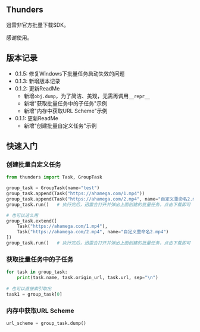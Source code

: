 ## Thunders

迅雷非官方批量下载SDK。

感谢使用。


## 版本记录
* 0.1.5: 修复Windows下批量任务启动失效的问题
* 0.1.3: 新增版本记录
* 0.1.2: 更新ReadMe
    * 新增`obj.dump`，为了简洁、美观，无需再调用`__repr__`
    * 新增"获取批量任务中的子任务"示例
    * 新增"内存中获取URL Scheme"示例
* 0.1.1: 更新ReadMe
    * 新增"创建批量自定义任务"示例

## 快速入门
### 创建批量自定义任务

```python
from thunders import Task, GroupTask

group_task = GroupTask(name="test")
group_task.append(Task("https://ahamega.com/1.mp4"))
group_task.append(Task("https://ahamega.com/2.mp4", name="自定义重命名2.mp4"))
group_task.run()   # 执行完后，迅雷会打开并弹出上面创建的批量任务，点击下载即可

# 也可以这么用
group_task.extend([
    Task("https://ahamega.com/1.mp4"),
    Task("https://ahamega.com/2.mp4", name="自定义重命名2.mp4")
])
group_task.run()   # 执行完后，迅雷会打开并弹出上面创建的批量任务，点击下载即可

```

### 获取批量任务中的子任务
```python
for task in group_task:
    print(task.name, task.origin_url, task.url, sep="\n")
    
# 也可以直接索引取出
task1 = group_task[0]
```

### 内存中获取URL Scheme
```python
url_scheme = group_task.dump()
```
